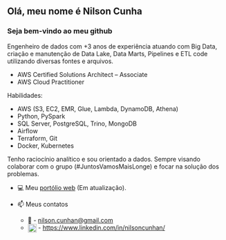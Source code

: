## Olá, meu nome é Nilson Cunha
### Seja bem-vindo ao meu github

Engenheiro de dados com +3 anos de experiência atuando com Big Data, criação e manutenção de Data Lake, Data Marts, Pipelines e ETL code utilizando diversas fontes e arquivos. 

- AWS Certified Solutions Architect – Associate
- AWS Cloud Practitioner

Habilidades: 
- AWS (S3, EC2, EMR, Glue, Lambda, DynamoDB, Athena)
- Python, PySpark
- SQL Server, PostgreSQL, Trino, MongoDB
- Airflow
- Terraform, Git
- Docker, Kubernetes

Tenho raciocínio analítico e sou orientado a dados. Sempre visando colaborar com o grupo (#JuntosVamosMaisLonge) e focar na solução dos problemas.

- 💻 Meu [portólio web](https://nilsoncunha.github.io/portfolioweb/) (Em atualização).

- 📫 Meus contatos
  * :email: - nilson.cunhan@gmail.com
  * <a href="https://linkedin.com/in/nilsoncunhan" target="blank"><img align="center" src="https://cdn.jsdelivr.net/npm/simple-icons@3.0.1/icons/linkedin.svg" alt="nilsoncunhan" height="20" width="20" /></a> - https://www.linkedin.com/in/nilsoncunhan/

